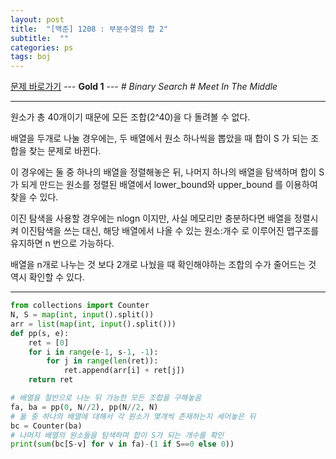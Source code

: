```yaml
---
layout: post
title:  "[백준] 1208 : 부분수열의 합 2"
subtitle:  ""
categories: ps
tags: boj
---
```


[문제 바로가기](https://www.acmicpc.net/problem/1208) --- **Gold 1** --- *# Binary Search # Meet In The Middle*

---

원소가 총 40개이기 때문에 모든 조합(2^40)을 다 돌려볼 수 없다.

배열을 두개로 나눌 경우에는, 두 배열에서 원소 하나씩을 뽑았을 때 합이 S 가 되는 조합을 찾는 문제로 바뀐다.

이 경우에는 둘 중 하나의 배열을 정렬해놓은 뒤, 나머지 하나의 배열을 탐색하며 합이 S 가 되게 만드는 원소를 정렬된 배열에서 lower_bound와 upper_bound 를 이용하여 찾을 수 있다.

이진 탐색을 사용할 경우에는 nlogn 이지만, 사실 메모리만 충분하다면 배열을 정렬시켜 이진탐색을 쓰는 대신, 해당 배열에서 나올 수 있는 원소:개수 로 이루어진 맵구조를 유지하면 n 번으로 가능하다.

배열을 n개로 나누는 것 보다 2개로 나눴을 때 확인해야하는 조합의 수가 줄어드는 것 역시 확인할 수 있다.

---

```python
from collections import Counter
N, S = map(int, input().split())
arr = list(map(int, input().split()))
def pp(s, e):
	ret = [0]
	for i in range(e-1, s-1, -1):
		for j in range(len(ret)):
			ret.append(arr[i] + ret[j])
	return ret

# 배열을 절반으로 나눈 뒤 가능한 모든 조합을 구해놓음
fa, ba = pp(0, N//2), pp(N//2, N)
# 둘 중 하나의 배열에 대해서 각 원소가 몇개씩 존재하는지 세어놓은 뒤
bc = Counter(ba)
# 나머지 배열의 원소들을 탐색하며 합이 S가 되는 개수를 확인
print(sum(bc[S-v] for v in fa)-(1 if S==0 else 0))
```
